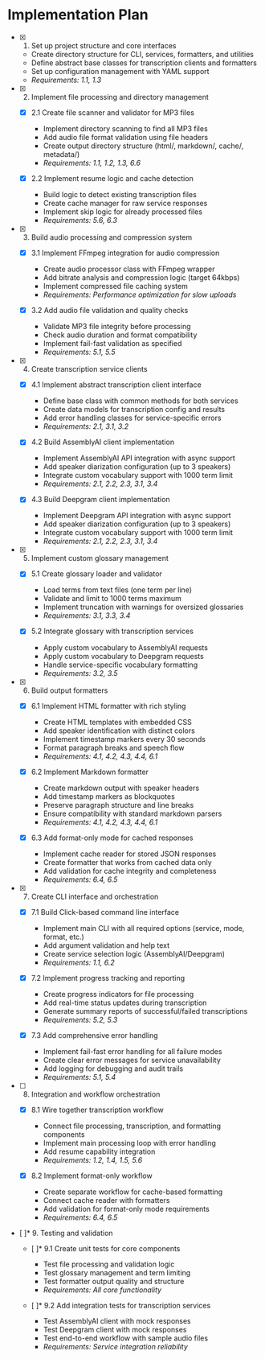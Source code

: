 # Implementation Plan

- [x] 1. Set up project structure and core interfaces
  - Create directory structure for CLI, services, formatters, and utilities
  - Define abstract base classes for transcription clients and formatters
  - Set up configuration management with YAML support
  - _Requirements: 1.1, 1.3_

- [x] 2. Implement file processing and directory management
  - [x] 2.1 Create file scanner and validator for MP3 files
    - Implement directory scanning to find all MP3 files
    - Add audio file format validation using file headers
    - Create output directory structure (html/, markdown/, cache/, metadata/)
    - _Requirements: 1.1, 1.2, 1.3, 6.6_

  - [x] 2.2 Implement resume logic and cache detection
    - Build logic to detect existing transcription files
    - Create cache manager for raw service responses
    - Implement skip logic for already processed files
    - _Requirements: 5.6, 6.3_

- [x] 3. Build audio processing and compression system
  - [x] 3.1 Implement FFmpeg integration for audio compression
    - Create audio processor class with FFmpeg wrapper
    - Add bitrate analysis and compression logic (target 64kbps)
    - Implement compressed file caching system
    - _Requirements: Performance optimization for slow uploads_

  - [x] 3.2 Add audio file validation and quality checks
    - Validate MP3 file integrity before processing
    - Check audio duration and format compatibility
    - Implement fail-fast validation as specified
    - _Requirements: 5.1, 5.5_

- [x] 4. Create transcription service clients
  - [x] 4.1 Implement abstract transcription client interface
    - Define base class with common methods for both services
    - Create data models for transcription config and results
    - Add error handling classes for service-specific errors
    - _Requirements: 2.1, 3.1, 3.2_

  - [x] 4.2 Build AssemblyAI client implementation
    - Implement AssemblyAI API integration with async support
    - Add speaker diarization configuration (up to 3 speakers)
    - Integrate custom vocabulary support with 1000 term limit
    - _Requirements: 2.1, 2.2, 2.3, 3.1, 3.4_

  - [x] 4.3 Build Deepgram client implementation
    - Implement Deepgram API integration with async support
    - Add speaker diarization configuration (up to 3 speakers)
    - Integrate custom vocabulary support with 1000 term limit
    - _Requirements: 2.1, 2.2, 2.3, 3.1, 3.4_

- [x] 5. Implement custom glossary management
  - [x] 5.1 Create glossary loader and validator
    - Load terms from text files (one term per line)
    - Validate and limit to 1000 terms maximum
    - Implement truncation with warnings for oversized glossaries
    - _Requirements: 3.1, 3.3, 3.4_

  - [x] 5.2 Integrate glossary with transcription services
    - Apply custom vocabulary to AssemblyAI requests
    - Apply custom vocabulary to Deepgram requests
    - Handle service-specific vocabulary formatting
    - _Requirements: 3.2, 3.5_

- [x] 6. Build output formatters
  - [x] 6.1 Implement HTML formatter with rich styling
    - Create HTML templates with embedded CSS
    - Add speaker identification with distinct colors
    - Implement timestamp markers every 30 seconds
    - Format paragraph breaks and speech flow
    - _Requirements: 4.1, 4.2, 4.3, 4.4, 6.1_

  - [x] 6.2 Implement Markdown formatter
    - Create markdown output with speaker headers
    - Add timestamp markers as blockquotes
    - Preserve paragraph structure and line breaks
    - Ensure compatibility with standard markdown parsers
    - _Requirements: 4.1, 4.2, 4.3, 4.4, 6.1_

  - [x] 6.3 Add format-only mode for cached responses
    - Implement cache reader for stored JSON responses
    - Create formatter that works from cached data only
    - Add validation for cache integrity and completeness
    - _Requirements: 6.4, 6.5_

- [x] 7. Create CLI interface and orchestration
  - [x] 7.1 Build Click-based command line interface
    - Implement main CLI with all required options (service, mode, format, etc.)
    - Add argument validation and help text
    - Create service selection logic (AssemblyAI/Deepgram)
    - _Requirements: 1.1, 6.2_

  - [x] 7.2 Implement progress tracking and reporting
    - Create progress indicators for file processing
    - Add real-time status updates during transcription
    - Generate summary reports of successful/failed transcriptions
    - _Requirements: 5.2, 5.3_

  - [x] 7.3 Add comprehensive error handling
    - Implement fail-fast error handling for all failure modes
    - Create clear error messages for service unavailability
    - Add logging for debugging and audit trails
    - _Requirements: 5.1, 5.4_

- [ ] 8. Integration and workflow orchestration
  - [x] 8.1 Wire together transcription workflow
    - Connect file processing, transcription, and formatting components
    - Implement main processing loop with error handling
    - Add resume capability integration
    - _Requirements: 1.2, 1.4, 1.5, 5.6_

  - [x] 8.2 Implement format-only workflow
    - Create separate workflow for cache-based formatting
    - Connect cache reader with formatters
    - Add validation for format-only mode requirements
    - _Requirements: 6.4, 6.5_

- [ ]* 9. Testing and validation
  - [ ]* 9.1 Create unit tests for core components
    - Test file processing and validation logic
    - Test glossary management and term limiting
    - Test formatter output quality and structure
    - _Requirements: All core functionality_

  - [ ]* 9.2 Add integration tests for transcription services
    - Test AssemblyAI client with mock responses
    - Test Deepgram client with mock responses
    - Test end-to-end workflow with sample audio files
    - _Requirements: Service integration reliability_